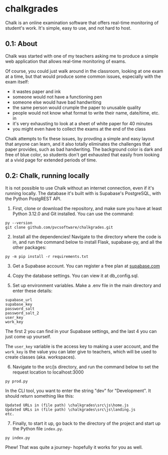 # chalkgrades
Chalk is an online examination software that offers real-time monitoring of student's work. It's simple, easy to use, and not hard to host.

## 0.1: About

Chalk was started with one of my teachers asking me to produce a simple web application that allows real-time monitoring of exams. 

Of course, you could just walk around in the classroom, looking at one exam at a time, but that would produce some common issues, especially with the exam itself:

- it wastes paper and ink
- someone would not have a functioning pen
- someone else would have bad handwriting
- the same person would crumple the paper to unusable quality
- people would not know what format to write their name, date/time, etc. in
- it's very exhausting to look at a sheet of white paper for 40 minutes
- you might even have to collect the exams at the end of the class

Chalk attempts to fix these issues, by provding a simple and easy layout that anyone can learn, and it also totally eliminates the challenges that paper provides, such as bad handwriting. The background color is dark and free of blue color, so students don't get exhausted that easily from looking at a vivid page for extended periods of time.

## 0.2: Chalk, running locally

It is not possible to use Chalk without an internet connection, even if it's running locally. The database it's built with is Supabase's PostgreSQL, with the Python PostgREST API.

1. First, clone or download the repository, and make sure you have at least Python 3.12.0 and Git installed. You can use the command:

```
py --version
git clone github.com/pvcsoftware/chalkgrades.git
```

2. Install all the dependencies! Navigate to the directory where the code is in, and run the command below to install Flask, supabase-py, and all the other packages:

```
py -m pip install -r requirements.txt
```

3. Get a Supabase account. You can register a free plan at [supabase.com](<https://supabase.com>)

4. Copy the database settings. You can view it at db_config.sql.

5. Set up environment variables. Make a .env file in the main directory and enter these details:

```
supabase_url
supabase_key
password_salt
password_salt_2
user_key
work_key
```

The first 2 you can find in your Supabase settings, and the last 4 you can just come up yourself.

The `user_key` variable is the access key to making a user account, and the `work_key` is the value you can later give to teachers, which will be used to create classes (aka. workspaces).

6. Navigate to the src/js directory, and run the command below to set the request location to localhost:3000

```
py prod.py
```

In the CLI tool, you want to enter the string "dev" for "Development". It should return something like this:

```
Updated URLs in (file path) \chalkgrades\src\js\home.js
Updated URLs in (file path) \chalkgrades\src\js\landing.js
etc.
```

7. Finally, to start it up, go back to the directory of the project and start up the Python file `index.py`.

```
py index.py
```

Phew! That was quite a journey- hopefully it works for you as well.